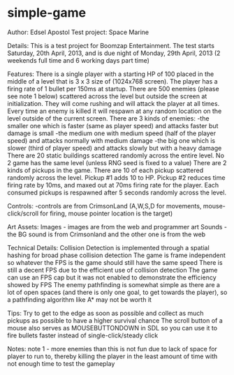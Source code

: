 simple-game
===========

Author: Edsel Apostol
Test project: Space Marine

Details:
 This is a test project for Boomzap Entertainment.
 The test starts Saturday, 20th April, 2013, and is due night of Monday, 29th April, 2013 (2 weekends full time and 6 working days part time)

Features:
 There is a single player with a starting HP of 100 placed in the middle of a level that is 3 x 3 size of (1024x768 screen).
 The player has a firing rate of 1 bullet per 150ms at startup.
 There are 500 enemies (please see note 1 below) scattered across the level but outside the screen at initialization. 
 They will come rushing and will attack the player at all times.
 Every time an enemy is killed it will respawn at any random location on the level outside of the current screen.
 There are 3 kinds of enemies: 
  -the smaller one which is faster (same as player speed) and attacks faster but damage is small
  -the medium one with medium speed (half of the player speed) and attacks normally with medium damage
  -the big one which is slower (third of player speed) and attacks slowly but with a heavy damage
 There are 20 static buildings scattered randomly across the entire level. No 2 game has the same level (unless RNG seed is fixed to a value)
 There are 2 kinds of pickups in the game.
 There are 10 of each pickup scattered randomly across the level.
 Pickup #1 adds 10 to HP.
 Pickup #2 reduces time firing rate by 10ms, and maxed out at 70ms firing rate for the player.
 Each consumed pickups is respawned after 5 seconds randomly across the level.

Controls:
-controls are from CrimsonLand (A,W,S,D for movements, mouse-click/scroll for firing, mouse pointer location is the target)

Art Assets:
 Images - images are from the web and programmer art
 Sounds - the BG sound is from Crimsonland and the other one is from the web

Technical Details:
 Collision Detection is implemented through a spatial hashing for broad phase collision detection
 The game is frame independent so whatever the FPS is the game should still have the same speed
 There is still a decent FPS due to the efficient use of collision detection
 The game can use an FPS cap but it was not enabled to demonstrate the efficiency showed by FPS
 The enemy pathfinding is somewhat simple as there are a lot of open spaces (and there is only one goal, to get towards the player), so a pathfinding algorithm like A* may not be worth it
  
Tips:
 Try to get to the edge as soon as possible and collect as much pickups as possible to have a higher survival chance
 The scroll button of a mouse also serves as MOUSEBUTTONDOWN in SDL so you can use it to fire bullets faster instead of single-click/steady click
  
Notes:
 note 1 - more enemies than this is not fun due to lack of space for player to run to, thereby killing the player in the least amount of time with not enough time to test the gameplay
